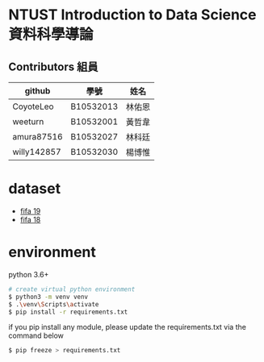 NTUST Introduction to Data Science
資料科學導論
==============================
## Contributors 組員
|github|學號|姓名|
|---|---|---|
|CoyoteLeo|B10532013|林佑恩|
|weeturn|B10532001|黃哲韋|
|amura87516|B10532027|林科廷|
|willy142857|B10532030|楊博惟|

# dataset
* [fifa 19](https://www.kaggle.com/karangadiya/fifa19)
* [fifa 18](https://www.kaggle.com/thec03u5/fifa-18-demo-player-dataset)

# environment
python 3.6+
```bash
# create virtual python environment 
$ python3 -m venv venv
$ .\venv\Scripts\activate
$ pip install -r requirements.txt
```

if you pip install any module, please update the requirements.txt via the command below
```bash
$ pip freeze > requirements.txt
```
